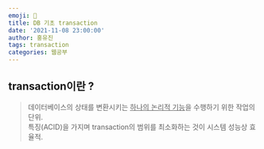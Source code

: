 ```yaml
---
emoji: 🧢
title: DB 기초 transaction
date: '2021-11-08 23:00:00'
author: 홍유진
tags: transaction
categories: 웹공부
---
```


## transaction이란 ?

> 데이터베이스의 상태를 변환시키는 <U>하나의 논리적 기능</U>을 수행하기 위한 작업의 단위.</br>
> 특징(ACID)을 가지며 transaction의 범위를 최소화하는 것이 시스템 성능상 효율적.
